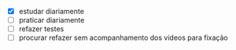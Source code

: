 - [X] estudar diariamente
- [ ] praticar diariamente
- [ ] refazer testes
- [ ] procurar refazer sem acompanhamento dos videos para fixação